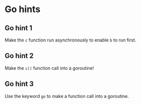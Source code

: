 # Go hints

## Go hint 1

Make the `c` function run asynchronously to enable `b` to run first.

## Go hint 2

Make the `c()` function call into a goroutine!

## Go hint 3

Use the keyword `go` to make a function call into a goroutine.
